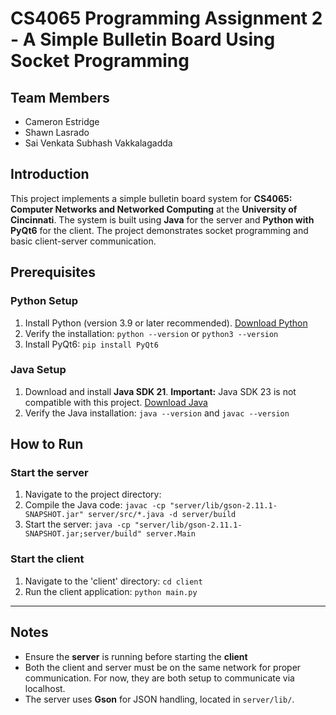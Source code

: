 # CS4065 Programming Assignment 2 - A Simple Bulletin Board Using Socket Programming

## Team Members
- Cameron Estridge
- Shawn Lasrado
- Sai Venkata Subhash Vakkalagadda

## Introduction
This project implements a simple bulletin board system for **CS4065: Computer Networks and Networked Computing** at the **University of Cincinnati**. The system is built using **Java** for the server and **Python with PyQt6** for the client. The project demonstrates socket programming and basic client-server communication.

## Prerequisites

### Python Setup
1. Install Python (version 3.9 or later recommended).
    [Download Python](https://www.python.org/downloads/)
2. Verify the installation:
    ```python --version```
    or
    ```python3 --version```
3. Install PyQt6:
    ```pip install PyQt6```

### Java Setup
1. Download and install **Java SDK 21**. **Important:** Java SDK 23 is not compatible with this project. [Download Java](https://www.oracle.com/java/technologies/javase-downloads.html)
2. Verify the Java installation:
    ```java --version```
    and
    ```javac --version```

## How to Run

### Start the server
1. Navigate to the project directory:
2. Compile the Java code:
    ```javac -cp "server/lib/gson-2.11.1-SNAPSHOT.jar" server/src/*.java -d server/build```
3.  Start the server:
    ```java -cp "server/lib/gson-2.11.1-SNAPSHOT.jar;server/build" server.Main```

### Start the client
1. Navigate to the 'client' directory:
    ```cd client```
2. Run the client application:
    ```python main.py```

---

## Notes
- Ensure the **server** is running before starting the **client**
- Both the client and server must be on the same network for proper communication. For now, they are both setup to communicate via localhost.
- The server uses **Gson** for JSON handling, located in `server/lib/`.